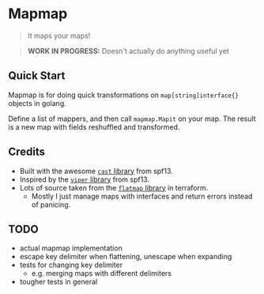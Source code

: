 # Mapmap

> It maps your maps!

> **WORK IN PROGRESS:** Doesn't actually do anything useful yet

## Quick Start

Mapmap is for doing quick transformations on `map[string]interface{}` objects in golang.

Define a list of mappers, and then call `mapmap.Mapit` on your map.  The result is a new map with fields reshuffled and transformed.

## Credits

* Built with the awesome [`cast` library](https://github.com/spf13/cast) from spf13. 
* Inspired by the [`viper` library](https://github.com/spf13/cast) from spf13.
* Lots of source taken from the [`flatmap` library](https://github.com/hashicorp/terraform/blob/master/flatmap/flatten.go) in terraform.
    * Mostly I just manage maps with interfaces and return errors instead of panicing.

## TODO

* actual mapmap implementation
* escape key delimiter when flattening, unescape when expanding
* tests for changing key delimiter
    * e.g. merging maps with different delimiters
* tougher tests in general
